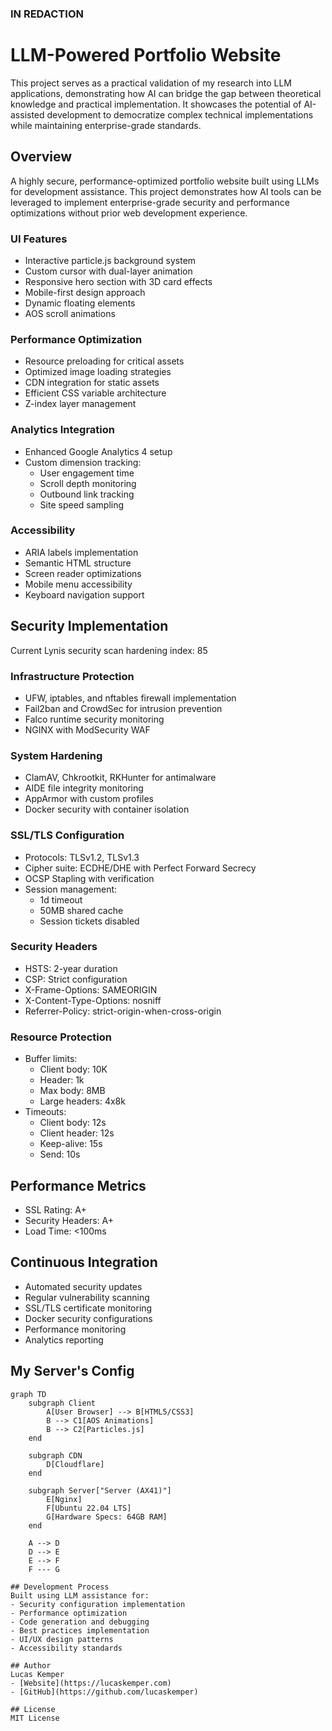 ### IN REDACTION
# LLM-Powered Portfolio Website

This project serves as a practical validation of my research into LLM applications, demonstrating how AI can bridge the gap between theoretical knowledge and practical implementation. It showcases the potential of AI-assisted development to democratize complex technical implementations while maintaining enterprise-grade standards.

## Overview
A highly secure, performance-optimized portfolio website built using LLMs for development assistance. This project demonstrates how AI tools can be leveraged to implement enterprise-grade security and performance optimizations without prior web development experience.


### UI Features
- Interactive particle.js background system
- Custom cursor with dual-layer animation
- Responsive hero section with 3D card effects
- Mobile-first design approach
- Dynamic floating elements
- AOS scroll animations

### Performance Optimization
- Resource preloading for critical assets
- Optimized image loading strategies
- CDN integration for static assets
- Efficient CSS variable architecture
- Z-index layer management

### Analytics Integration
- Enhanced Google Analytics 4 setup
- Custom dimension tracking:
  - User engagement time
  - Scroll depth monitoring
  - Outbound link tracking
  - Site speed sampling

### Accessibility
- ARIA labels implementation 
- Semantic HTML structure
- Screen reader optimizations
- Mobile menu accessibility
- Keyboard navigation support

## Security Implementation
Current Lynis security scan hardening index: 85

### Infrastructure Protection
- UFW, iptables, and nftables firewall implementation
- Fail2ban and CrowdSec for intrusion prevention
- Falco runtime security monitoring
- NGINX with ModSecurity WAF

### System Hardening
- ClamAV, Chkrootkit, RKHunter for antimalware
- AIDE file integrity monitoring
- AppArmor with custom profiles
- Docker security with container isolation

### SSL/TLS Configuration
- Protocols: TLSv1.2, TLSv1.3
- Cipher suite: ECDHE/DHE with Perfect Forward Secrecy
- OCSP Stapling with verification
- Session management:
  - 1d timeout
  - 50MB shared cache
  - Session tickets disabled

### Security Headers
- HSTS: 2-year duration
- CSP: Strict configuration
- X-Frame-Options: SAMEORIGIN
- X-Content-Type-Options: nosniff
- Referrer-Policy: strict-origin-when-cross-origin

### Resource Protection
- Buffer limits:
  - Client body: 10K
  - Header: 1k
  - Max body: 8MB
  - Large headers: 4x8k
- Timeouts:
  - Client body: 12s
  - Client header: 12s
  - Keep-alive: 15s
  - Send: 10s

## Performance Metrics
- SSL Rating: A+
- Security Headers: A+
- Load Time: <100ms

## Continuous Integration
- Automated security updates
- Regular vulnerability scanning
- SSL/TLS certificate monitoring
- Docker security configurations
- Performance monitoring
- Analytics reporting
## My Server's Config 

```mermaid
graph TD
    subgraph Client
        A[User Browser] --> B[HTML5/CSS3]
        B --> C1[AOS Animations]
        B --> C2[Particles.js]
    end

    subgraph CDN
        D[Cloudflare]
    end

    subgraph Server["Server (AX41)"]
        E[Nginx]
        F[Ubuntu 22.04 LTS]
        G[Hardware Specs: 64GB RAM]
    end

    A --> D
    D --> E
    E --> F
    F --- G

## Development Process
Built using LLM assistance for:
- Security configuration implementation
- Performance optimization
- Code generation and debugging
- Best practices implementation
- UI/UX design patterns
- Accessibility standards

## Author
Lucas Kemper
- [Website](https://lucaskemper.com)
- [GitHub](https://github.com/lucaskemper)

## License
MIT License
